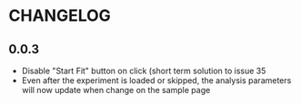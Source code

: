 # CHANGELOG

## 0.0.3

- Disable "Start Fit" button on click (short term solution to issue 35
- Even after the experiment is loaded or skipped, the analysis parameters will now update when change on the sample page
